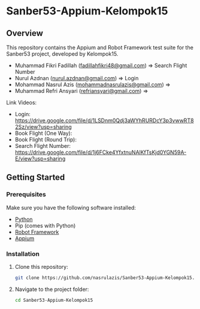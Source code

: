 # Sanber53-Appium-Kelompok15

## Overview

This repository contains the Appium and Robot Framework test suite for the Sanber53 project, developed by Kelompok15.
- Muhammad Fikri Fadillah (fadillahfikri48@gmail.com) => Search Flight Number
- Nurul Azdnan (nurul.azdnan@gmail.com) => Login
- Mohammad Nasrul Azis (mohammadnasrulazis@gmail.com) => 
- Muhammad Refri Ansyari (refriansyari@gmail.com) => 

Link Videos:
- Login: https://drive.google.com/file/d/1LSDnm0Qdj3aWYhRURDcY3p3vwwRT82Sz/view?usp=sharing
- Book Flight (One Way):
- Book Flight (Round Trip):
- Search Flight Number: https://drive.google.com/file/d/1j6FCke4YfxtnuNAlKfTsKjd0YGN59A-E/view?usp=sharing

## Getting Started

### Prerequisites

Make sure you have the following software installed:

- [Python](https://www.python.org/)
- Pip (comes with Python)
- [Robot Framework](https://robotframework.org/)
- [Appium](https://docs.robotframework.org/docs/different_libraries/appium)


### Installation

1. Clone this repository:

   ```bash
   git clone https://github.com/nasrulazis/Sanber53-Appium-Kelompok15.git
2. Navigate to the project folder:
    ```bash
   cd Sanber53-Appium-Kelompok15
